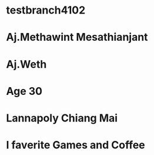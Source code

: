 # testbranch4102

# Aj.Methawint Mesathianjant
# Aj.Weth
# Age 30
# Lannapoly Chiang Mai
# I faverite Games and Coffee